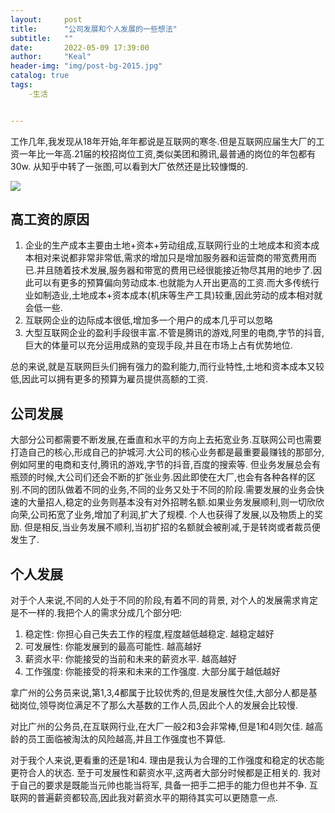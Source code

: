 ```yaml
---
layout:     post
title:      "公司发展和个人发展的一些想法"
subtitle:   ""
date:       2022-05-09 17:39:00
author:     "Keal"
header-img: "img/post-bg-2015.jpg"
catalog: true
tags:
    -生活


---
```


工作几年,我发现从18年开始,年年都说是互联网的寒冬.但是互联网应届生大厂的工资一年比一年高.21届的校招岗位工资,类似美团和腾讯,最普通的岗位的年包都有30w. 从知乎中转了一张图,可以看到大厂依然还是比较慷慨的.

![](https://tva1.sinaimg.cn/large/e6c9d24egy1h22iqbn3ywj20gh1n40z4.jpg)

## 高工资的原因

1. 企业的生产成本主要由土地+资本+劳动组成,互联网行业的土地成本和资本成本相对来说都非常非常低,需求的增加只是增加服务器和运营商的带宽费用而已.并且随着技术发展,服务器和带宽的费用已经很能接近物尽其用的地步了.因此可以有更多的预算偏向劳动成本.也就能为人开出更高的工资.而大多传统行业如制造业,土地成本+资本成本(机床等生产工具)较重,因此劳动的成本相对就会低一些.
2. 互联网企业的边际成本很低,增加多一个用户的成本几乎可以忽略
3. 大型互联网企业的盈利手段很丰富.不管是腾讯的游戏,阿里的电商,字节的抖音,巨大的体量可以充分运用成熟的变现手段,并且在市场上占有优势地位.

总的来说,就是互联网巨头们拥有强力的盈利能力,而行业特性,土地和资本成本又较低,因此可以拥有更多的预算为雇员提供高额的工资.

## 公司发展

大部分公司都需要不断发展,在垂直和水平的方向上去拓宽业务.互联网公司也需要打造自己的核心,形成自己的护城河.大公司的核心业务都是最重要最赚钱的那部分,例如阿里的电商和支付,腾讯的游戏,字节的抖音,百度的搜索等. 但业务发展总会有瓶颈的时候,大公司们还会不断的扩张业务.因此即使在大厂,也会有各种各样的区别.不同的团队做着不同的业务,不同的业务又处于不同的阶段.需要发展的业务会快速的大量招人,稳定的业务则基本没有对外招聘名额.如果业务发展顺利,则一切欣欣向荣,公司拓宽了业务,增加了利润,扩大了规模. 个人也获得了发展,以及物质上的奖励. 但是相反,当业务发展不顺利,当初扩招的名额就会被削减,于是转岗或者裁员便发生了.

## 个人发展

对于个人来说,不同的人处于不同的阶段,有着不同的背景, 对个人的发展需求肯定是不一样的.我把个人的需求分成几个部分吧:

1. 稳定性: 你担心自己失去工作的程度,程度越低越稳定.   越稳定越好
2. 可发展性: 你能发展到的最高可能性.  越高越好
3. 薪资水平: 你能接受的当前和未来的薪资水平. 越高越好
4. 工作强度: 你能接受的将来和未来的工作强度. 大部分属于越低越好

拿广州的公务员来说,第1,3,4都属于比较优秀的,但是发展性欠佳,大部分人都是基础岗位,领导岗位满足不了那么大基数的工作人员,因此个人的发展会比较慢. 

对比广州的公务员,在互联网行业,在大厂一般2和3会非常棒,但是1和4则欠佳. 越高龄的员工面临被淘汰的风险越高,并且工作强度也不算低.

对于我个人来说,更看重的还是1和4. 理由是我认为合理的工作强度和稳定的状态能更符合人的状态. 至于可发展性和薪资水平,这两者大部分时候都是正相关的. 我对于自己的要求是既能当元帅也能当将军, 具备一把手二把手的能力但也并不争. 互联网的普遍薪资都较高,因此我对薪资水平的期待其实可以更随意一点.

